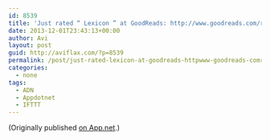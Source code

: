 ```yaml
---
id: 8539
title: 'Just rated “ Lexicon ” at GoodReads: http://www.goodreads.com/review/show/778574138 4 stars'
date: 2013-12-01T23:43:13+00:00
author: Avi
layout: post
guid: http://aviflax.com/?p=8539
permalink: /post/just-rated-lexicon-at-goodreads-httpwww-goodreads-comreviewshow778574138-4-stars/
categories:
  - none
tags:
  - ADN
  - Appdotnet
  - IFTTT
---
```

(Originally published [on App.net](http://alpha.app.net/aviflax/post/16329338).)